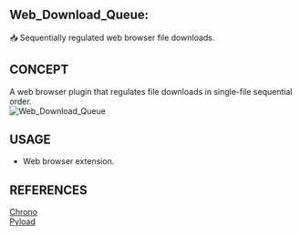 ## Web_Download_Queue:

📥 Sequentially regulated web browser file downloads.

## CONCEPT

A web browser plugin that regulates file downloads in single-file sequential order. 
<br />
![Web_Download_Queue](https://github.com/sourceduty/Web_Download_Queue/assets/123030236/753a13d3-f73f-4ee9-95d7-3baae8a0231a)

## USAGE

- Web browser extension.

## REFERENCES

[Chrono](https://chrome.google.com/webstore/detail/chrono-download-manager/mciiogijehkdemklbdcbfkefimifhecn)
<br />
[Pyload](https://pyload.net/)
